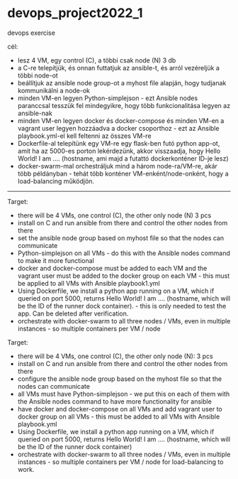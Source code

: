 # devops_project2022_1
devops exercise

cél:
- lesz 4 VM, egy control (C), a többi csak node (N) 3 db
- a C-re telepítjük, és onnan futtatjuk az ansible-t, és arról vezéreljük a többi node-ot
- beállítjuk az ansible node group-ot a myhost file alapján, hogy tudjanak kommunikálni a node-ok
- minden VM-en legyen Python-simplejson - ezt Ansible nodes paranccsal tesszük fel mindegyikre, hogy több funkcionalitása legyen az ansible-nak
- minden VM-en legyen docker és docker-compose és minden VM-en a vagrant user legyen hozzáadva a docker csoporthoz - ezt az Ansible playbook.yml-el kell feltenni az összes VM-re
- Dockerfile-al telepítünk egy VM-re egy flask-ben futó python app-ot, amit ha az 5000-es porton lekérdezünk, akkor visszaadja, hogy Hello World! I am .... (hostname, ami majd a futattó dockerkonténer ID-je lesz)
- docker-swarm-mal orchestráljuk mind a három node-ra/VM-re, akár több példányban - tehát több konténer VM-enként/node-onként, hogy a load-balancing működjön.
---------------
Target:
- there will be 4 VMs, one control (C), the other only node (N) 3 pcs
- install on C and run ansible from there and control the other nodes from there
- set the ansible node group based on myhost file so that the nodes can communicate
- Python-simplejson on all VMs - do this with the Ansible nodes command to make it more functional
- docker and docker-compose must be added to each VM and the vagrant user must be added to the docker group on each VM - this must be applied to all VMs with Ansible playbook1.yml
- Using Dockerfile, we install a python app running on a VM, which if queried on port 5000, returns Hello World! I am .... (hostname, which will be the ID of the runner dock container). - this is only needed to test the app. Can be deleted after verification.
- orchestrate with docker-swarm to all three nodes / VMs, even in multiple instances - so multiple containers per VM / node

Target:
- there will be 4 VMs, one control (C), the other only node (N): 3 pcs
- install on C and run ansible from there and control the other nodes from there
- configure the ansible node group based on the myhost file so that the nodes can communicate
- all VMs must have Python-simplejson - we put this on each of them with the Ansible nodes command to have more functionality for ansible
- have docker and docker-compose on all VMs and add vagrant user to docker group on all VMs - this must be added to all VMs with Ansible playbook.yml
- Using Dockerfile, we install a python app running on a VM, which if queried on port 5000, returns Hello World! I am .... (hostname, which will be the ID of the runner dock container)
- orchestrate with docker-swarm to all three nodes / VMs, even in multiple instances - so multiple containers per VM / node for load-balancing to work.
